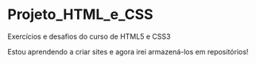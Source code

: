 # Projeto_HTML_e_CSS
 Exercícios e desafios do curso de HTML5 e CSS3

 Estou aprendendo a criar sites e agora irei armazená-los em repositórios!